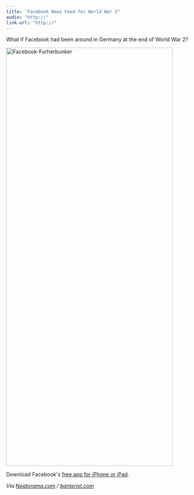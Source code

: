 ```yaml
---
title: "Facebook News Feed for World War 2"
audio: "http://"
link-url: "http://"
---
```

<p>What if Facebook had been around in Germany at the end of World War 2?</p>
<p><a href="https://chrisenns.com/wp-content/uploads/2009/12/Facebook-Furherbunker1.jpg"><img src="https://chrisenns.com/wp-content/uploads/2009/12/Facebook-Furherbunker1.jpg" alt="Facebook-Furherbunker" title="Facebook-Furherbunker" width="450" height="1129" class="aligncenter size-full wp-image-1941" /></a></p>
<p>Download Facebook's <a href="http://click.linksynergy.com/fs-bin/stat?id=6PFrOqNV4B8&offerid=146261&type=3&subid=0&tmpid=1826&RD_PARM1=http%253A%252F%252Fitunes.apple.com%252Fca%252Fapp%252Ffacebook%252Fid284882215%253Fmt%253D8%2526uo%253D4%2526partnerId%253D30" target="itunes_store">free app for iPhone or iPad</a>.</p>
<p><em>Via <a href="http://www.neatorama.com/2009/12/02/facebook-in-the-fuhrerbunker/facebook-furherbunker/">Neatorama.com</a> / <a href="http://www.banterist.com/archivefiles/000530.html">banterist.com</a></em></p>
